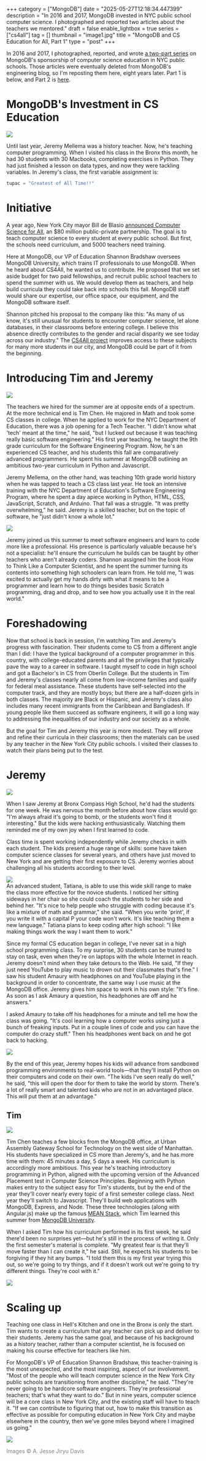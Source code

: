 +++
category = ["MongoDB"]
date = "2025-05-27T12:18:34.447399"
description = "In 2016 and 2017, MongoDB invested in NYC public school computer science. I photographed and reported two articles about the teachers we mentored."
draft = false
enable_lightbox = true
series = ["cs4all"]
tag = []
thumbnail = "image1.jpg"
title = "MongoDB and CS Education for All, Part 1"
type = "post"
+++

In 2016 and 2017, I photographed, reported, and wrote [a two-part series](/series/cs4all) on MongoDB's sponsorship of computer science education in NYC public schools. Those articles were eventually deleted from MongoDB's engineering blog, so I'm reposting them here, eight years later. Part 1 is below, and Part 2 is [here](/cs4all-part-2).

# MongoDB's Investment in CS Education

![](image1.jpg)

Until last year, Jeremy Mellema was a history teacher. Now, he's teaching computer programming. When I visited his class in the Bronx this month, he had 30 students with 30 Macbooks, completing exercises in Python. They had just finished a lesson on data types, and now they were tackling variables. In Jeremy's class, the first variable assignment is:

```python
tupac = "Greatest of All Time!!"  
```
# Initiative

A year ago, New York City mayor Bill de Blasio [announced Computer Science for All](http://www.nytimes.com/2015/09/16/nyregion/de-blasio-to-announce-10-year-deadline-to-offer-computer-science-to-all-students.html), an $80 million public-private partnership. The goal is to teach computer science to every student at every public school. But first, the schools need curriculum, and 5000 teachers need training. 

Here at MongoDB, our VP of Education Shannon Bradshaw oversees MongoDB University, which trains IT professionals to use MongoDB. When he heard about CS4All, he wanted us to contribute. He proposed that we set aside budget for two paid fellowships, and recruit public school teachers to spend the summer with us. We would develop them as teachers, and help build curricula they could take back into schools this fall. MongoDB staff would share our expertise, our office space, our equipment, and the MongoDB software itself.

Shannon pitched his proposal to the company like this: "As many of us know, it's still unusual for students to encounter computer science, let alone databases, in their classrooms before entering college. I believe this absence directly contributes to the gender and racial disparity we see today across our industry." The [CS4All project](http://www.csnyc.org/computer-science-all) improves access to these subjects for many more students in our city, and MongoDB could be part of it from the beginning.

# Introducing Tim and Jeremy

![](image2.jpg)  

The teachers we hired for the summer are at opposite ends of a spectrum. At the more technical end is Tim Chen. He majored in Math and took some CS classes in college. When he applied to work for the NYC Department of Education, there was a job opening for a Tech Teacher. "I didn't know what 'tech' meant at the time," he said, "but I lucked out because it was teaching really basic software engineering." His first year teaching, he taught the 9th grade curriculum for the Software Engineering Program. Now, he's an experienced CS teacher, and his students this fall are comparatively advanced programmers. He spent his summer at MongoDB outlining an ambitious two-year curriculum in Python and Javascript.

Jeremy Mellema, on the other hand, was teaching 10th grade world history when he was tapped to teach a CS class last year. He took an intensive training with the NYC Department of Education's Software Engineering Program, where he spent a day apiece working in Python, HTML, CSS, JavaScript, Scratch, and Arduino. That fall was a struggle. "It was pretty overwhelming," he said. Jeremy is a skilled teacher, but on the topic of software, he "just didn't know a whole lot."

![](image3.jpg)  

Jeremy joined us this summer to meet software engineers and learn to code more like a professional. His presence is particularly valuable because he's not a specialist: he'll ensure the curriculum he builds can be taught by other teachers who aren't already coders. Shannon assigned him the book How to Think Like a Computer Scientist, and he spent the summer turning its contents into something high schoolers can learn from. He told me, "I was excited to actually get my hands dirty with what it means to be a programmer and learn how to do things besides basic Scratch programming, drag and drop, and to see how you actually use it in the real world."

# Foreshadowing

Now that school is back in session, I'm watching Tim and Jeremy's progress with fascination. Their students come to CS from a different angle than I did: I have the typical background of a computer programmer in this country, with college-educated parents and all the privileges that typically pave the way to a career in software. I taught myself to code in high school and got a Bachelor's in CS from Oberlin College. But the students in Tim and Jeremy's classes nearly all come from low-income families and qualify for federal meal assistance. These students have self-selected into the computer track, and they are mostly boys; but there are a half-dozen girls in both classes. The majority are Black or Hispanic, and Jeremy's class also includes many recent immigrants from the Caribbean and Bangladesh. If young people like them succeed as software engineers, it will go a long way to addressing the inequalities of our industry and our society as a whole.

But the goal for Tim and Jeremy this year is more modest. They will prove and refine their curricula in their classrooms; then the materials can be used by any teacher in the New York City public schools. I visited their classes to watch their plans being put to the test.

# Jeremy

![](image4.jpg)

When I saw Jeremy at Bronx Compass High School, he'd had the students for one week. He was nervous the month before about how class would go: "I'm always afraid it's going to bomb, or the students won't find it interesting." But the kids were hacking enthusiastically. Watching them reminded me of my own joy when I first learned to code.

Class time is spent working independently while Jeremy checks in with each student. The kids present a huge range of skills: some have taken computer science classes for several years, and others have just moved to New York and are getting their first exposure to CS. Jeremy worries about challenging all his students according to their level.

![](image5.jpg)  
An advanced student, Tatiana, is able to use this wide skill range to make the class more effective for the novice students. I noticed her sitting sideways in her chair so she could coach the students to her side and behind her. "It's nice to help people who struggle with coding because it's like a mixture of math and grammar," she said. "When you write 'print', if you write it with a capital P your code won't work. It's like teaching them a new language." Tatiana plans to keep coding after high school: "I like making things work the way I want them to work."

Since my formal CS education began in college, I've never sat in a high school programming class. To my surprise, 30 students can be trusted to stay on task, even when they're on laptops with the whole Internet in reach. Jeremy doesn't mind when they take detours to the Web. He said, "If they just need YouTube to play music to drown out their classmates that's fine." I saw his student Amaury with headphones on and YouTube playing in the background in order to concentrate, the same way I use music at the MongoDB office. Jeremy gives him space to work in his own style: "It's fine. As soon as I ask Amaury a question, his headphones are off and he answers."

I asked Amaury to take off his headphones for a minute and tell me how the class was going. "It's cool learning how a computer works using just a bunch of freaking inputs. Put in a couple lines of code and you can have the computer do crazy stuff." Then his headphones went back on and he got back to hacking.

![](image6.jpg)

By the end of this year, Jeremy hopes his kids will advance from sandboxed programming environments to real-world tools&mdash;that they'll install Python on their computers and code on their own. "The kids I've seen really do well," he said, "this will open the door for them to take the world by storm. There's a lot of really smart and talented kids who are not in an advantaged place. This will put them at an advantage."

## Tim

![](image7.jpg)

Tim Chen teaches a few blocks from the MongoDB office, at Urban Assembly Gateway School for Technology on the west side of Manhattan. His students have specialized in CS more than Jeremy's, and he has more time with them: 45 minutes a day, 5 days a week. His curriculum is accordingly more ambitious. This year he's teaching introductory programming in Python, aligned with the upcoming version of the Advanced Placement test in Computer Science Principles. Beginning with Python makes entry to the subject easy for Tim's students, but by the end of the year they'll cover nearly every topic of a first semester college class. Next year they'll switch to Javascript. They'll build web applications with MongoDB, Express, and Node. These three technologies (along with Angular.js) make up the famous [MEAN Stack](https://www.mongodb.com/resources/languages/mean-stack), which Tim learned this summer from [MongoDB University](https://learn.mongodb.com/).

When I asked Tim how his curriculum performed in its first week, he said there'd been no surprises yet&mdash;but he's still in the process of writing it. Only the first semester's material is complete. "My greatest fear is that they'll move faster than I can create it," he said. Still, he expects his students to be forgiving if they hit any bumps. "I told them this is my first year trying this out, so we're going to try things, and if it doesn't work out we're going to try different things. They're cool with it."

![](image8.jpg)

# Scaling up

Teaching one class in Hell's Kitchen and one in the Bronx is only the start. Tim wants to create a curriculum that any teacher can pick up and deliver to their students. Jeremy has the same goal, and because of his background as a history teacher, rather than a computer scientist, he is focused on making his course effective for teachers like him.

For MongoDB's VP of Education Shannon Bradshaw, this teacher-training is the most unexpected, and the most inspiring, aspect of our involvement. "Most of the people who will teach computer science in the New York City public schools are transitioning from another discipline," he said. "They're never going to be hardcore software engineers. They're professional teachers; that's what they want to do." But in nine years, computer science will be a core class in New York City, and the existing staff will have to teach it. "If we can contribute to figuring that out, how to make this transition as effective as possible for computing education in New York City and maybe elsewhere in the country, then we've gone miles beyond where I imagined us going."

![](image9.jpg)

<span style="color: gray">Images &copy; A. Jesse Jiryu Davis</span>
